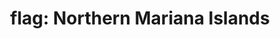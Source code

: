 ---
layout: flags
title: "flag: Northern Mariana Islands"
emoji: flag_northern_mariana_islands
permalink: 🇲🇵.html
---